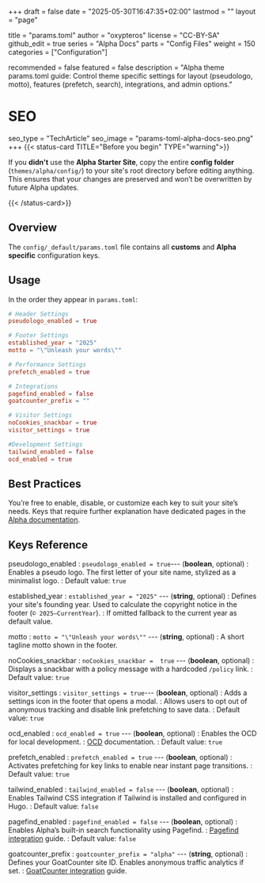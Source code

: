 +++
draft = false
date = "2025-05-30T16:47:35+02:00"
lastmod = ""
layout = "page"

title = "params.toml"
author = "oxypteros"
license = "CC-BY-SA"
github_edit = true
series = "Alpha Docs"
  parts = "Config Files"
  weight = 150
categories = ["Configuration"]

recommended = false
featured = false
description = "Alpha theme params.toml guide: Control theme specific settings for layout (pseudologo, motto), features (prefetch, search), integrations, and admin options."
# SEO
seo_type = "TechArticle"
seo_image = "params-toml-alpha-docs-seo.png"
+++
{{< status-card TITLE="Before you begin" TYPE="warning">}}

If you **didn't** use the **Alpha Starter Site**, copy the entire **config folder** (`themes/alpha/config/`) to your site's root directory before editing anything. 
This ensures that your changes are preserved and won’t be overwritten by future Alpha updates.

{{< /status-card>}}

## Overview
The `config/_default/params.toml` file contains all **customs** and **Alpha specific** configuration keys.

## Usage
In the order they appear in `params.toml`:
```toml
# Header Settings
pseudologo_enabled = true

# Footer Settings
established_year = "2025"
motto = "\"Unleash your words\""

# Performance Settings
prefetch_enabled = true

# Integrations
pagefind_enabled = false
goatcounter_prefix = ""

# Visitor Settings
noCookies_snackbar = true
visitor_settings = true

#Development Settings
tailwind_enabled = false
ocd_enabled = true
```

## Best Practices
You’re free to enable, disable, or customize each key to suit your site’s needs. Keys that require further explanation have dedicated pages in the [Alpha documentation](/docs).

## Keys Reference
pseudologo_enabled
: `pseudologo_enabled = true`--- (**boolean**, optional)
: Enables a pseudo logo. The first letter of your site name, stylized as a minimalist logo.
: Default value: `true`

established_year
: `established_year = "2025"` --- (**string**, optional)
: Defines your site's founding year. Used to calculate the copyright
notice in the footer (`© 2025–CurrentYear`).
: If omitted fallback to the current year as default value.

motto
: `motto = "\"Unleash your words\""` --- (**string**, optional)
: A short tagline motto shown in the footer. 

noCookies_snackbar
: `noCookies_snackbar =  true` --- (**boolean**, optional)
: Displays a snackbar with a policy message with a hardcoded `/policy` link.
: Default value: `true`

visitor_settings
: `visitor_settings = true`--- (**boolean**, optional)
: Adds a settings icon in the footer that opens a modal.
: Allows users to opt out of anonymous tracking and disable link prefetching to save data.
: Default value: `true`

ocd_enabled
: `ocd_enabled = true` --- (**boolean**, optional)
: Enables the OCD for local development.
: [OCD](/docs/integrations/search) documentation.
: Default value: `true`

prefetch_enabled
: `prefetch_enabled = true` --- (**boolean**, optional)
: Activates prefetching for key links to enable near instant page transitions.
: Default value: `true`

tailwind_enabled
: `tailwind_enabled = false` --- (**boolean**, optional)
: Enables Tailwind CSS integration if Tailwind is installed and configured in Hugo.
: Default value: `false`

pagefind_enabled
: `pagefind_enabled = false` --- (**boolean**, optional)
: Enables Alpha’s built-in search functionality using Pagefind.
: [Pagefind integration](/docs/integrations/search) guide.
: Default value: `false`

goatcounter_prefix
: `goatcounter_prefix = "alpha"` --- (**string**, optional)
: Defines your GoatCounter site ID. Enables anonymous traffic analytics if set.
: [GoatCounter integration](/docs/integrations/analytics) guide.